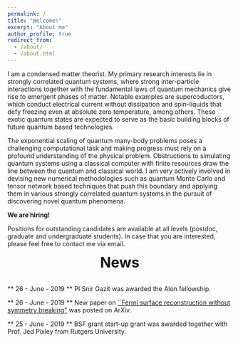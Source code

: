 ```yaml
---
permalink: /
title: "Welcome!"
excerpt: "About me"
author_profile: true
redirect_from:
  - /about/
  - /about.html
---
```



I am a condensed matter theorist. My primary research interests lie in strongly correlated quantum systems, where strong inter-particle interactions together with the fundamental laws of quantum mechanics give rise to emergent phases of matter. Notable examples are supercoductors, which conduct electrical current without dissipation and spin-liquids that defy freezing even at absolute zero temperature, among others. These exotic quantum states are expected to serve as the basic building blocks of future quantum based technologies.

The exponential scaling of quantum many-body problems poses a challenging computational task and making progress must rely on a profound understanding of the physical problem. Obstructions to simulating quantum systems using a classical computer with finite resources draw the line between the quantum and classical world. I am very actively involved
in devising new numerical methodologies such as quantum Monte Carlo and tensor network based techniques that push this boundary and applying them in
various strongly correlated quantum systems in the pursuit of discovering novel quantum phenomena.

**We are hiring!**

Positions for outstanding candidates are available at all levels (postdoc, graduate and undergraduate students). In case that you are interested, please feel free to contact me via email.

<div style="text-align:center"><font size="6"> <b> News</b></font></div>
<br/>

** 26 - June - 2019 ** PI Snir Gazit was awarded the Alon fellowship.

** 26 - June - 2019 ** New paper on [``Fermi surface reconstruction without symmetry breaking"](https://arxiv.org/abs/1906.11250) was posted on ArXiv.

** 25 - June - 2019 ** BSF grant start-up grant was awarded together with Prof. Jed Pixley from Rutgers University.
